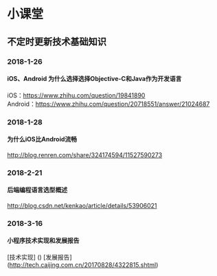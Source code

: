 # 小课堂
## 不定时更新技术基础知识

### 2018-1-26

#### iOS、Android 为什么选择选择Objective-C和Java作为开发语言
iOS：https://www.zhihu.com/question/19841890 <br>
Android：https://www.zhihu.com/question/20718551/answer/21024687 <br>

### 2018-1-28
#### 为什么iOS比Android流畅
http://blog.renren.com/share/324174594/11527590273

### 2018-2-21
#### 后端编程语言选型概述
http://blog.csdn.net/kenkao/article/details/53906021

### 2018-3-16
#### 小程序技术实现和发展报告
[技术实现] ()
[发展报告] (http://tech.caijing.com.cn/20170828/4322815.shtml)
